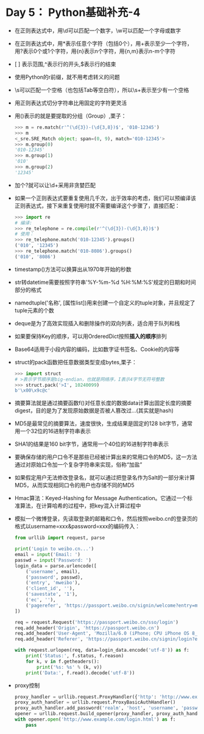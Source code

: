 <!--
 * @Author: sunyz
 * @Date: 2019-07-31 23:27:49
 * @github: https://github.com/sunyz
 * @LastEditors: sunyz
 * @LastEditTime: 2019-08-01 01:00:55
 * @Description: content
 -->

# Day 5： Python基础补充-4

- 在正则表达式中，用\d可以匹配一个数字，\w可以匹配一个字母或数字
- 在正则表达式中，用*表示任意个字符（包括0个），用+表示至少一个字符，用?表示0个或1个字符，用{n}表示n个字符，用{n,m}表示n-m个字符
- \[ ] 表示范围,^表示行的开头,$表示行的结束
- 使用Python的r前缀，就不用考虑转义的问题
- \s可以匹配一个空格（也包括Tab等空白符），所以\s+表示至少有一个空格
- 用正则表达式切分字符串比用固定的字符更灵活
- 用()表示的就是要提取的分组（Group）,栗子：

  ```py
  >>> m = re.match(r'^(\d{3})-(\d{3,8})$', '010-12345')
  >>> m
  <_sre.SRE_Match object; span=(0, 9), match='010-12345'>
  >>> m.group(0)
  '010-12345'
  >>> m.group(1)
  '010'
  >>> m.group(2)
  '12345'
  ```

- 加个?就可以让\d+采用非贪婪匹配
- 如果一个正则表达式要重复使用几千次，出于效率的考虑，我们可以预编译该正则表达式，接下来重复使用时就不需要编译这个步骤了，直接匹配：

  ```py
  >>> import re
  # 编译:
  >>> re_telephone = re.compile(r'^(\d{3})-(\d{3,8})$')
  # 使用：
  >>> re_telephone.match('010-12345').groups()
  ('010', '12345')
  >>> re_telephone.match('010-8086').groups()
  ('010', '8086')
  ```

- timestamp()方法可以换算出从1970年开始的秒数
- str转datetime需要按照字符串'%Y-%m-%d %H:%M:%S'规定的日期和时间部分的格式
- namedtuple('名称', \[属性list])用来创建一个自定义的tuple对象，并且规定了tuple元素的个数
- deque是为了高效实现插入和删除操作的双向列表，适合用于队列和栈
- 如果要保持Key的顺序，可以用OrderedDict按照**插入的顺序**排列
- Base64适用于小段内容的编码，比如数字证书签名、Cookie的内容等
- struct的pack函数把任意数据类型变成bytes,栗子：

  ```py
  >>> import struct
  # >表示字节顺序是big-endian，也就是网络序，I表示4字节无符号整数
  >>> struct.pack('>I', 10240099)
  b'\x00\x9c@c'
  ```

- 摘要算法就是通过摘要函数f()对任意长度的数据data计算出固定长度的摘要digest，目的是为了发现原始数据是否被人篡改过...(其实就是hash)
- MD5是最常见的摘要算法，速度很快，生成结果是固定的128 bit字节，通常用一个32位的16进制字符串表示
- SHA1的结果是160 bit字节，通常用一个40位的16进制字符串表示
- 要确保存储的用户口令不是那些已经被计算出来的常用口令的MD5，这一方法通过对原始口令加一个复杂字符串来实现，俗称“加盐”
- 如果假定用户无法修改登录名，就可以通过把登录名作为Salt的一部分来计算MD5，从而实现相同口令的用户也存储不同的MD5
- Hmac算法：Keyed-Hashing for Message Authentication。它通过一个标准算法，在计算哈希的过程中，把key混入计算过程中
- 模拟一个微博登录，先读取登录的邮箱和口令，然后按照weibo.cn的登录页的格式以username=xxx&password=xxx的编码传入：

  ```py
  from urllib import request, parse

  print('Login to weibo.cn...')
  email = input('Email: ')
  passwd = input('Password: ')
  login_data = parse.urlencode([
      ('username', email),
      ('password', passwd),
      ('entry', 'mweibo'),
      ('client_id', ''),
      ('savestate', '1'),
      ('ec', ''),
      ('pagerefer', 'https://passport.weibo.cn/signin/welcome?entry=mweibo&r=http%3A%2F%2Fm.weibo.cn%2F')
  ])

  req = request.Request('https://passport.weibo.cn/sso/login')
  req.add_header('Origin', 'https://passport.weibo.cn')
  req.add_header('User-Agent', 'Mozilla/6.0 (iPhone; CPU iPhone OS 8_0 like Mac OS X) AppleWebKit/536.26 (KHTML, like Gecko) Version/8.0 Mobile/10A5376e Safari/8536.25')
  req.add_header('Referer', 'https://passport.weibo.cn/signin/login?entry=mweibo&res=wel&wm=3349&r=http%3A%2F%2Fm.weibo.cn%2F')

  with request.urlopen(req, data=login_data.encode('utf-8')) as f:
      print('Status:', f.status, f.reason)
      for k, v in f.getheaders():
          print('%s: %s' % (k, v))
      print('Data:', f.read().decode('utf-8'))
  ```

- proxy控制

  ```py
  proxy_handler = urllib.request.ProxyHandler({'http': 'http://www.example.com:3128/'})
  proxy_auth_handler = urllib.request.ProxyBasicAuthHandler()
  proxy_auth_handler.add_password('realm', 'host', 'username', 'password')
  opener = urllib.request.build_opener(proxy_handler, proxy_auth_handler)
  with opener.open('http://www.example.com/login.html') as f:
      pass
  ```
